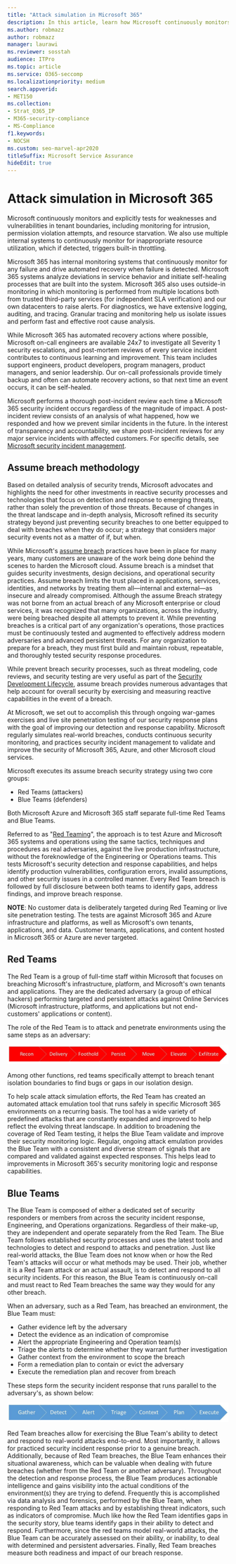 ```yaml
---
title: "Attack simulation in Microsoft 365"
description: In this article, learn how Microsoft continuously monitors and tests tenant boundaries for Microsoft 365.
ms.author: robmazz
author: robmazz
manager: laurawi
ms.reviewer: sosstah
audience: ITPro
ms.topic: article
ms.service: O365-seccomp
ms.localizationpriority: medium
search.appverid:
- MET150
ms.collection:
- Strat_O365_IP
- M365-security-compliance
- MS-Compliance
f1.keywords:
- NOCSH
ms.custom: seo-marvel-apr2020
titleSuffix: Microsoft Service Assurance
hideEdit: true
---
```


# Attack simulation in Microsoft 365

Microsoft continuously monitors and explicitly tests for weaknesses and vulnerabilities in tenant boundaries, including monitoring for intrusion, permission violation attempts, and resource starvation. We also use multiple internal systems to continuously monitor for inappropriate resource utilization, which if detected, triggers built-in throttling.

Microsoft 365 has internal monitoring systems that continuously monitor for any failure and drive automated recovery when failure is detected. Microsoft 365 systems analyze deviations in service behavior and initiate self-healing processes that are built into the system. Microsoft 365 also uses outside-in monitoring in which monitoring is performed from multiple locations both from trusted third-party services (for independent SLA verification) and our own datacenters to raise alerts. For diagnostics, we have extensive logging, auditing, and tracing. Granular tracing and monitoring help us isolate issues and perform fast and effective root cause analysis.

While Microsoft 365 has automated recovery actions where possible, Microsoft on-call engineers are available 24x7 to investigate all Severity 1 security escalations, and post-mortem reviews of every service incident contributes to continuous learning and improvement. This team includes support engineers, product developers, program managers, product managers, and senior leadership. Our on-call professionals provide timely backup and often can automate recovery actions, so that next time an event occurs, it can be self-healed.

Microsoft performs a thorough post-incident review each time a Microsoft 365 security incident occurs regardless of the magnitude of impact. A post-incident review consists of an analysis of what happened, how we responded and how we prevent similar incidents in the future. In the interest of transparency and accountability, we share post-incident reviews for any major service incidents with affected customers. For specific details, see [Microsoft security incident management](assurance-security-incident-management.md).

## Assume breach methodology

Based on detailed analysis of security trends, Microsoft advocates and highlights the need for other investments in reactive security processes and technologies that focus on detection and response to emerging threats, rather than solely the prevention of those threats. Because of changes in the threat landscape and in-depth analysis, Microsoft refined its security strategy beyond just preventing security breaches to one better equipped to deal with breaches when they do occur; a strategy that considers major security events not as a matter of if, but when.

While Microsoft's [assume breach](https://www.microsoft.com/TrustCenter/Security/default.aspx) practices have been in place for many years, many customers are unaware of the work being done behind the scenes to harden the Microsoft cloud. Assume breach is a mindset that guides security investments, design decisions, and operational security practices. Assume breach limits the trust placed in applications, services, identities, and networks by treating them all—internal and external—as insecure and already compromised. Although the assume Breach strategy was not borne from an actual breach of any Microsoft enterprise or cloud services, it was recognized that many organizations, across the industry, were being breached despite all attempts to prevent it. While preventing breaches is a critical part of any organization's operations, those practices must be continuously tested and augmented to effectively address modern adversaries and advanced persistent threats. For any organization to prepare for a breach, they must first build and maintain robust, repeatable, and thoroughly tested security response procedures.

While prevent breach security processes, such as threat modeling, code reviews, and security testing are very useful as part of the [Security Development Lifecycle](https://www.microsoft.com/securityengineering/sdl/), assume breach provides numerous advantages that help account for overall security by exercising and measuring reactive capabilities in the event of a breach.

At Microsoft, we set out to accomplish this through ongoing war-games exercises and live site penetration testing of our security response plans with the goal of improving our detection and response capability. Microsoft regularly simulates real-world breaches, conducts continuous security monitoring, and practices security incident management to validate and improve the security of Microsoft 365, Azure, and other Microsoft cloud services.

Microsoft executes its assume breach security strategy using two core groups:

- Red Teams (attackers)
- Blue Teams (defenders)

Both Microsoft Azure and Microsoft 365 staff separate full-time Red Teams and Blue Teams.

Referred to as "[Red Teaming](https://go.microsoft.com/fwlink/?linkid=518599)", the approach is to test Azure and Microsoft 365 systems and operations using the same tactics, techniques and procedures as real adversaries, against the live production infrastructure, without the foreknowledge of the Engineering or Operations teams. This tests Microsoft's security detection and response capabilities, and helps identify production vulnerabilities, configuration errors, invalid assumptions, and other security issues in a controlled manner. Every Red Team breach is followed by full disclosure between both teams to identify gaps, address findings, and improve breach response.

**NOTE**: No customer data is deliberately targeted during Red Teaming or live site penetration testing. The tests are against Microsoft 365 and Azure infrastructure and platforms, as well as Microsoft's own tenants, applications, and data. Customer tenants, applications, and content hosted in Microsoft 365 or Azure are never targeted.

## Red Teams

The Red Team is a group of full-time staff within Microsoft that focuses on breaching Microsoft's infrastructure, platform, and Microsoft's own tenants and applications. They are the dedicated adversary (a group of ethical hackers) performing targeted and persistent attacks against Online Services (Microsoft infrastructure, platforms, and applications but not end-customers' applications or content).

The role of the Red Team is to attack and penetrate environments using the same steps as an adversary:

![Breach stages.](../media/office-365-isolation-breach-stages.png)

Among other functions, red teams specifically attempt to breach tenant isolation boundaries to find bugs or gaps in our isolation design.

To help scale attack simulation efforts, the Red Team has created an automated attack emulation tool that runs safely in specific Microsoft 365 environments on a recurring basis. The tool has a wide variety of predefined attacks that are constantly expanded and improved  to help reflect the evolving threat landscape. In addition to broadening the coverage of Red Team testing, it helps the Blue Team validate and improve their security monitoring logic. Regular, ongoing attack emulation provides the Blue Team with a consistent and diverse stream of signals that are compared and validated against expected responses. This helps lead to improvements in Microsoft 365's security monitoring logic and response capabilities.

## Blue Teams

The Blue Team is composed of either a dedicated set of security responders or members from across the security incident response, Engineering, and Operations organizations. Regardless of their make-up, they are independent and operate separately from the Red Team. The Blue Team follows established security processes and uses the latest tools and technologies to detect and respond to attacks and penetration. Just like real-world attacks, the Blue Team does not know when or how the Red Team's attacks will occur or what methods may be used. Their job, whether it is a Red Team attack or an actual assault, is to detect and respond to all security incidents. For this reason, the Blue Team is continuously on-call and must react to Red Team breaches the same way they would for any other breach.

When an adversary, such as a Red Team, has breached an environment, the Blue Team must:

- Gather evidence left by the adversary
- Detect the evidence as an indication of compromise
- Alert the appropriate Engineering and Operation team(s)
- Triage the alerts to determine whether they warrant further investigation
- Gather context from the environment to scope the breach
- Form a remediation plan to contain or evict the adversary
- Execute the remediation plan and recover from breach

These steps form the security incident response that runs parallel to the adversary's, as shown below:

![Breach response stages.](../media/office-365-isolation-breach-response-stages.png)

Red Team breaches allow for exercising the Blue Team's ability to detect and respond to real-world attacks end-to-end. Most importantly, it allows for practiced security incident response prior to a genuine breach. Additionally, because of Red Team breaches, the Blue Team enhances their situational awareness, which can be valuable when dealing with future breaches (whether from the Red Team or another adversary). Throughout the detection and response process, the Blue Team produces actionable intelligence and gains visibility into the actual conditions of the environment(s) they are trying to defend. Frequently this is accomplished via data analysis and forensics, performed by the Blue Team, when responding to Red Team attacks and by establishing threat indicators, such as indicators of compromise. Much like how the Red Team identifies gaps in the security story, blue teams identify gaps in their ability to detect and respond. Furthermore, since the red teams model real-world attacks, the Blue Team can be accurately assessed on their ability, or inability, to deal with determined and persistent adversaries. Finally, Red Team breaches measure both readiness and impact of our breach response.
